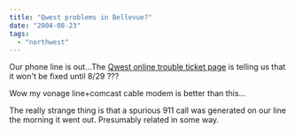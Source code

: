 ```yaml
---
title: "Qwest problems in Bellevue?"
date: "2004-08-23"
tags: 
  - "northwest"
---
```


Our phone line is out...The [Qwest online trouble ticket page](https://kai08.qwest.com/cwt/repair/login.aspx) is telling us that it won't be fixed until 8/29 ???

Wow my vonage line+comcast cable modem is better than this...

The really strange thing is that a spurious 911 call was generated on our line the morning it went out. Presumably related in some way.
